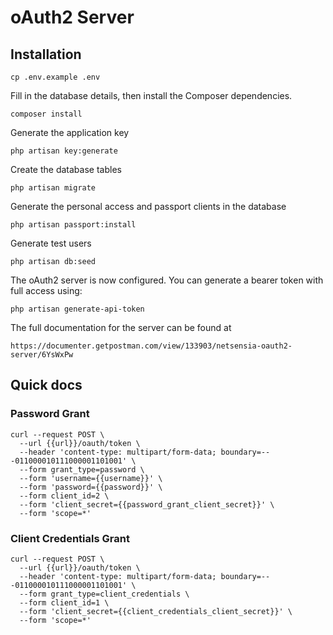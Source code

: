 # oAuth2 Server

## Installation

	cp .env.example .env
	
Fill in the database details, then install the Composer dependencies.

	composer install
	
Generate the application key

    php artisan key:generate

Create the database tables

	php artisan migrate
	
Generate the personal access and passport clients in the database

	php artisan passport:install
	
Generate test users

	php artisan db:seed
	
The oAuth2 server is now configured. You can generate a bearer token with full access using:

	php artisan generate-api-token
	
The full documentation for the server can be found at 

    https://documenter.getpostman.com/view/133903/netsensia-oauth2-server/6YsWxPw
    
## Quick docs

### Password Grant

    curl --request POST \
      --url {{url}}/oauth/token \
      --header 'content-type: multipart/form-data; boundary=---011000010111000001101001' \
      --form grant_type=password \
      --form 'username={{username}}' \
      --form 'password={{password}}' \
      --form client_id=2 \
      --form 'client_secret={{password_grant_client_secret}}' \
      --form 'scope=*'

### Client Credentials Grant

    curl --request POST \
      --url {{url}}/oauth/token \
      --header 'content-type: multipart/form-data; boundary=---011000010111000001101001' \
      --form grant_type=client_credentials \
      --form client_id=1 \
      --form 'client_secret={{client_credentials_client_secret}}' \
      --form 'scope=*'